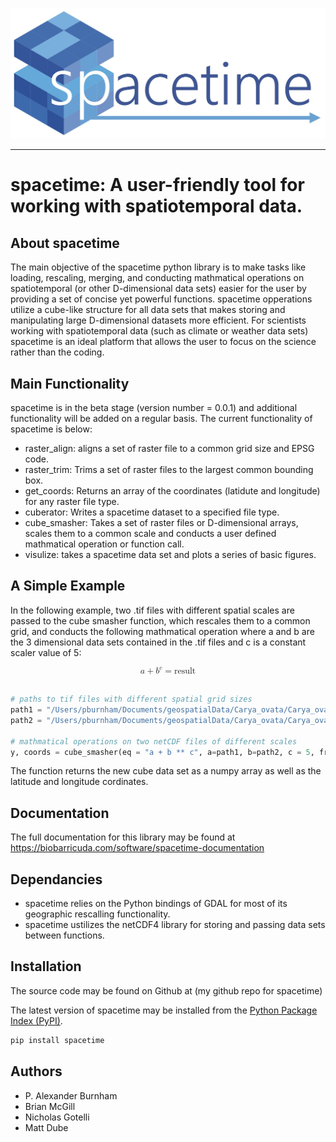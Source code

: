 

![Spacetime logo](barraLogo.jpg)


-----------------

# spacetime: A user-friendly tool for working with spatiotemporal data.   

## About spacetime

The main objective of the spacetime python library is to make tasks like loading, rescaling, merging, and conducting mathmatical operations on spatiotemporal (or other D-dimensional data sets) easier for the user by providing a set of concise yet powerful functions. spacetime opperations utilize a cube-like structure for all data sets that makes storing and manipulating large D-dimensional datasets more efficient. For scientists working with spatiotemporal data (such as climate or weather data sets) spacetime is an ideal platform that allows the user to focus on the science rather than the coding.

## Main Functionality
spacetime is in the beta stage (version number = 0.0.1) and additional functionality will be added on a regular basis. The current functionality of spacetime is below:

- raster_align: aligns a set of raster file to a common grid size and EPSG code.
- raster_trim: Trims a set of raster files to the largest common bounding box.
- get_coords: Returns an array of the coordinates (latidute and longitude) for any raster file type.
- cuberator: Writes a spacetime dataset to a specified file type.
- cube_smasher: Takes a set of raster files or D-dimensional arrays, scales them to a common scale and conducts a user defined mathmatical operation or  function call.
- visulize: takes a spacetime data set and plots a series of basic figures.

## A Simple Example

In the following example, two .tif files with different spatial scales are passed to the cube smasher function, which rescales them to a common grid, and conducts the following mathmatical operation where a and b are the 3 dimensional data sets contained in the .tif files and c is a constant scaler value of 5:

<math display="block">
 <mrow>
  <mi>a</mi>
  <mo>+</mo>
  <msup>
   <mi>b</mi>
   <mi>c</mi>
  </msup>
 </mrow>
     <mo>=</mo>
    <mi>result</mi>
 
</math>

```python

# paths to tif files with different spatial grid sizes
path1 = "/Users/pburnham/Documents/geospatialData/Carya_ovata/Carya_ovata_sim_disc_1km.tif"
path2 = "/Users/pburnham/Documents/geospatialData/Carya_ovata/Carya_ovata_sim_disc_10km.tif"

# mathmatical operations on two netCDF files of different scales
y, coords = cube_smasher(eq = "a + b ** c", a=path1, b=path2, c = 5, fromFiles = True)

```

The function returns the new cube data set as a numpy array as well as the latitude and longitude cordinates. 

## Documentation

The full documentation for this library may be found at https://biobarricuda.com/software/spacetime-documentation


## Dependancies

- spacetime relies on the Python bindings of GDAL for most of its geographic rescalling functionality.
- spacetime ustilizes the netCDF4 library for storing and passing data sets between functions.


## Installation

The source code may be found on Github at (my github repo for spacetime)

The latest version of spacetime may be installed from the [Python
Package Index (PyPI)](https://pypi.org/project/pandas).

```sh
pip install spacetime
```


## Authors

- P. Alexander Burnham
- Brian McGill
- Nicholas Gotelli
- Matt Dube

